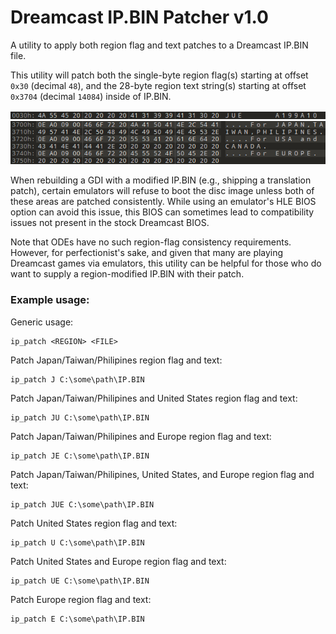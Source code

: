 # Dreamcast IP.BIN Patcher v1.0
A utility to apply both region flag and text patches to a Dreamcast IP.BIN file.

This utility will patch both the single-byte region flag(s) starting at offset `0x30` (decimal `48`), and the 28-byte region text string(s) starting at offset `0x3704` (decimal `14084`) inside of IP.BIN.

<img src="https://raw.githubusercontent.com/DerekPascarella/Dreamcast-IP.BIN-Patcher/main/images/48.png">

<img src="https://raw.githubusercontent.com/DerekPascarella/Dreamcast-IP.BIN-Patcher/main/images/14084.png">

When rebuilding a GDI with a modified IP.BIN (e.g., shipping a translation patch), certain emulators will refuse to boot the disc image unless both of these areas are patched consistently.  While using an emulator's HLE BIOS option can avoid this issue, this BIOS can sometimes lead to compatibility issues not present in the stock Dreamcast BIOS.

Note that ODEs have no such region-flag consistency requirements.  However, for perfectionist's sake, and given that many are playing Dreamcast games via emulators, this utility can be helpful for those who do want to supply a region-modified IP.BIN with their patch.

### Example usage:
Generic usage:
```
ip_patch <REGION> <FILE>
```
Patch Japan/Taiwan/Philipines region flag and text:
```
ip_patch J C:\some\path\IP.BIN
```
Patch Japan/Taiwan/Philipines and United States region flag and text:
```
ip_patch JU C:\some\path\IP.BIN
```
Patch Japan/Taiwan/Philipines and Europe region flag and text:
```
ip_patch JE C:\some\path\IP.BIN
```
Patch Japan/Taiwan/Philipines, United States, and Europe region flag and text:
```
ip_patch JUE C:\some\path\IP.BIN
```
Patch United States region flag and text:
```
ip_patch U C:\some\path\IP.BIN
```
Patch United States and Europe region flag and text:
```
ip_patch UE C:\some\path\IP.BIN
```
Patch Europe region flag and text:
```
ip_patch E C:\some\path\IP.BIN
```
